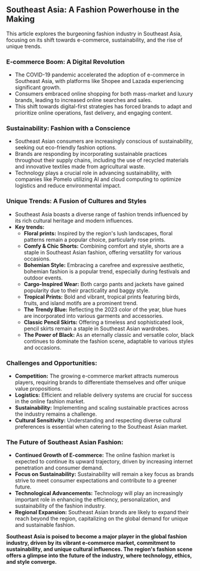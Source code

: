 ## Southeast Asia: A Fashion Powerhouse in the Making 

This article explores the burgeoning fashion industry in Southeast Asia, focusing on its shift towards e-commerce, sustainability, and the rise of unique trends.

### E-commerce Boom: A Digital Revolution

*   The COVID-19 pandemic accelerated the adoption of e-commerce in Southeast Asia, with platforms like Shopee and Lazada experiencing significant growth. 
*   Consumers embraced online shopping for both mass-market and luxury brands, leading to increased online searches and sales.
*   This shift towards digital-first strategies has forced brands to adapt and prioritize online operations, fast delivery, and engaging content.

### Sustainability: Fashion with a Conscience

*   Southeast Asian consumers are increasingly conscious of sustainability, seeking out eco-friendly fashion options.
*   Brands are responding by incorporating sustainable practices throughout their supply chains, including the use of recycled materials and innovative textiles made from agricultural waste.
*   Technology plays a crucial role in advancing sustainability, with companies like Pomelo utilizing AI and cloud computing to optimize logistics and reduce environmental impact.

### Unique Trends: A Fusion of Cultures and Styles

*   Southeast Asia boasts a diverse range of fashion trends influenced by its rich cultural heritage and modern influences.
*   **Key trends:**
    *   **Floral prints:** Inspired by the region's lush landscapes, floral patterns remain a popular choice, particularly rose prints.
    *   **Comfy & Chic Shorts:** Combining comfort and style, shorts are a staple in Southeast Asian fashion, offering versatility for various occasions.
    *   **Bohemian Style:** Embracing a carefree and expressive aesthetic, bohemian fashion is a popular trend, especially during festivals and outdoor events. 
    *   **Cargo-Inspired Wear:**  Both cargo pants and jackets have gained popularity due to their practicality and baggy style. 
    *   **Tropical Prints:** Bold and vibrant, tropical prints featuring birds, fruits, and island motifs are a prominent trend.
    *   **The Trendy Blue:**  Reflecting the 2023 color of the year, blue hues are incorporated into various garments and accessories.
    *   **Classic Pencil Skirts:**  Offering a timeless and sophisticated look, pencil skirts remain a staple in Southeast Asian wardrobes.
    *   **The Power of Black:** As an eternally classic and versatile color, black continues to dominate the fashion scene, adaptable to various styles and occasions. 

### Challenges and Opportunities:

*   **Competition:** The growing e-commerce market attracts numerous players, requiring brands to differentiate themselves and offer unique value propositions.
*   **Logistics:** Efficient and reliable delivery systems are crucial for success in the online fashion market.
*   **Sustainability:**  Implementing and scaling sustainable practices across the industry remains a challenge.
*   **Cultural Sensitivity:** Understanding and respecting diverse cultural preferences is essential when catering to the Southeast Asian market. 

### The Future of Southeast Asian Fashion:

*   **Continued Growth of E-commerce:**  The online fashion market is expected to continue its upward trajectory, driven by increasing internet penetration and consumer demand. 
*   **Focus on Sustainability:**  Sustainability will remain a key focus as brands strive to meet consumer expectations and contribute to a greener future.
*   **Technological Advancements:**  Technology will play an increasingly important role in enhancing the efficiency, personalization, and sustainability of the fashion industry. 
*   **Regional Expansion:**  Southeast Asian brands are likely to expand their reach beyond the region, capitalizing on the global demand for unique and sustainable fashion.

**Southeast Asia is poised to become a major player in the global fashion industry, driven by its vibrant e-commerce market, commitment to sustainability, and unique cultural influences. The region's fashion scene offers a glimpse into the future of the industry, where technology, ethics, and style converge.** 
